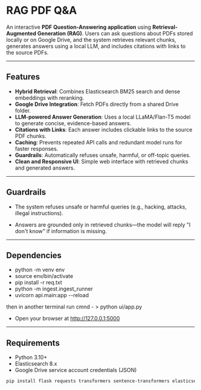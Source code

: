 # RAG PDF Q&A

An interactive **PDF Question-Answering application** using **Retrieval-Augmented Generation (RAG)**. Users can ask questions about PDFs stored locally or on Google Drive, and the system retrieves relevant chunks, generates answers using a local LLM, and includes citations with links to the source PDFs.

---

## Features

- **Hybrid Retrieval**: Combines Elasticsearch BM25 search and dense embeddings with reranking.  
- **Google Drive Integration**: Fetch PDFs directly from a shared Drive folder.  
- **LLM-powered Answer Generation**: Uses a local LLaMA/Flan-T5 model to generate concise, evidence-based answers.  
- **Citations with Links**: Each answer includes clickable links to the source PDF chunks.
- **Caching**: Prevents repeated API calls and redundant model runs for faster responses.   
- **Guardrails**: Automatically refuses unsafe, harmful, or off-topic queries.  
- **Clean and Responsive UI**: Simple web interface with retrieved chunks and generated answers.

---

## Guardrails

- The system refuses unsafe or harmful queries (e.g., hacking, attacks, illegal instructions).

- Answers are grounded only in retrieved chunks—the model will reply "I don't know" if information is missing.

---

## Dependencies
- python -m venv env
- source env/bin/activate
- pip install -r req.txt
- python -m ingest.ingest_runner
- uvicorn api.main:app --reload

then in another terminal run cmnd - > python ui/app.py

- Open your browser at http://127.0.0.1:5000

---

## Requirements

- Python 3.10+
- Elasticsearch 8.x
- Google Drive service account credentials (JSON)

```bash
pip install flask requests transformers sentence-transformers elasticsearch PyPDF2 google-api-python-client google-auth google-auth-oauthlib
